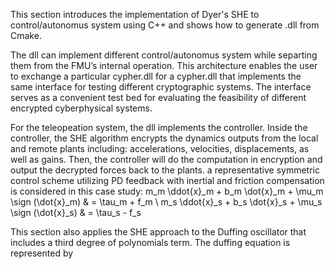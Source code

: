 This section introduces the implementation of Dyer's SHE to control/autonomus system using C++ and shows how to generate .dll from Cmake. 

The dll can implement different control/autonomus system while separting them from the FMU’s internal operation. This architecture enables the user
to exchange a particular cypher.dll for a cypher.dll that implements the same interface for testing different cryptographic systems. The interface serves as a convenient test bed for evaluating the feasibility of different encrypted cyberphysical systems.

For the teleopeation system, the dll implements the controller. Inside the controller, the SHE algorithm encrypts the dynamics outputs from the local and remote plants including: accelerations, velocities, displacements, as well as gains. Then, the controller will do the computation in encryption and output the decrypted forces back to the plants. a representative symmetric control scheme utilizing PD feedback with inertial and friction compensation is considered in this case study:
     m_m \ddot{x}_m + b_m \dot{x}_m + \mu_m \sign (\dot{x}_m) & = \tau_m + f_m \\
     m_s \ddot{x}_s + b_s \dot{x}_s + \mu_s \sign (\dot{x}_s) & = \tau_s - f_s


This section also applies the SHE approach to the Duffing oscillator that includes a third degree of polynomials term. The duffing equation is represented by 

